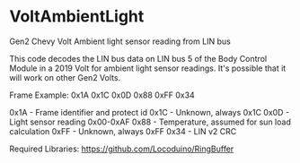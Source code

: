 # VoltAmbientLight
Gen2 Chevy Volt Ambient light sensor reading from LIN bus

This code decodes the LIN bus data on LIN bus 5 of the Body Control Module in a 2019 Volt for ambient light sensor readings.
It's possible that it will work on other Gen2 Volts.

Frame Example:
0x1A 0x1C 0x0D 0x88 0xFF 0x34

0x1A - Frame identifier and protect id
0x1C - Unknown, always 0x1C
0x0D - Light sensor reading 0x00-0xAF
0x88 - Temperature, assumed for sun load calculation
0xFF - Unknown, always 0xFF
0x34 - LIN v2 CRC

Required Libraries:
https://github.com/Locoduino/RingBuffer
